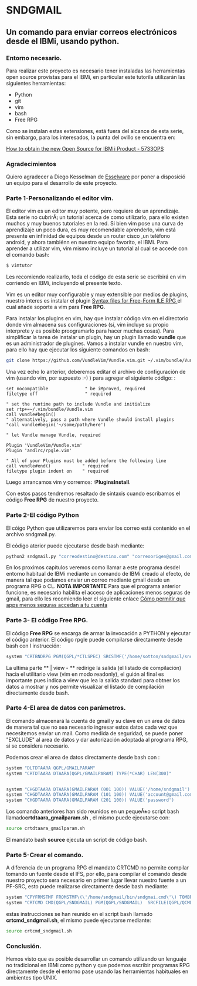 # SNDGMAIL

## Un comando para enviar correos electrónicos desde el IBMi, usando python.

### Entorno necesario.

Para realizar este proyecto es necesario tener instaladas las herramientas open source
provistas para el IBMi, en particular este tutorila utilizarán las siguientes herramientas:

* Python 
* git
* vim
* bash
* Free RPG

Como se instalan estas extensiones, está fuera del alcance de esta serie, sin embargo,
para los interesados, la punta del ovillo se encuentra en:

[How to obtain the new Open Source for IBM i Product - 5733OPS](https://www.ibm.com/developerworks/community/wikis/home?lang=en#!/wiki/IBM%20i%20Technology%20Updates/page/How%20to%20obtain%20the%20new%20Open%20Source%20for%20IBM%20i%20Product%20-%205733OPS)

### Agradecimientos

Quiero agradecer a Diego Kesselman de [Esselware](http://esselware.com.mx/) por poner a disposició un equipo para
el desarrollo de este proyecto.

### Parte 1-Personalizando el editor vim.

El editor vim es un editor muy potente, pero requiere de un aprendizaje.
Esta serie no cubrirÃ¡ un tutorial acerca de como utilizarlo, para ello existen muchos y muy buenos
tutoriales en la red.
Si bien vim pose una curva de aprendizaje un poco dura, es muy recomendable aprenderlo, vim está presente 
en infinidad de equipos desde un router cisco ,un teléfono android, y ahora tambiénn en nuestro equipo
favorito, el IBMi.
Para aprender a utilizar vim, vim mismo incluye un tutorial al cual se accede con el comando bash:

```bash
$ vimtutor
```

Les recomiendo realizarlo, toda el código de esta serie se escribirá en vim corriendo en IBMi, 
incluyendo el presente texto.

Vim es un editor muy configurable y muy extensible por medios de plugins, nuestro interes es instalar
el plugin [Syntax files for Free-Form ILE RPG ](https://github.com/andlrc/rpgle.vim)
el cual añade soporte a vim para **Free RPG**.

Para instalar los plugins en vim, hay que instalar código vim en el directorio donde vim almacena
sus configuraciones (sí, vim incluye su propio interprete y es posible proogramarlo para hacer 
muchas cosas).
Para simplificar la tarea de instalar un plugin, hay un plugin llamado **vundle** que es un administrador
de plugines.
Vamos a instalar vundle en nuestro vim, para ello hay que ejecutar los siguiente comandos en bash:

```bash
git clone https://github.com/VundleVim/Vundle.vim.git ~/.vim/bundle/Vundle.vim
```

Una vez echo lo anterior, deberemos editar el archivo de configuración de vim (usando vim, por
supuesto :-) ) para agregar el siguiente código:
:
```vim
set nocompatible              " be iMproved, required
filetype off                  " required

" set the runtime path to include Vundle and initialize
set rtp+=~/.vim/bundle/Vundle.vim
call vundle#begin()
" alternatively, pass a path where Vundle should install plugins
"call vundle#begin('~/some/path/here')

" let Vundle manage Vundle, required

Plugin 'VundleVim/Vundle.vim'
Plugin 'andlrc/rpgle.vim'

" All of your Plugins must be added before the following line
call vundle#end()            " required
filetype plugin indent on    " required
```

Luego arrancamos vim y corremos: **:PluginsInstall**.

Con estos pasos tendremos resaltado de sintaxis cuando escribamos
el código **Free RPG** de nuestro proyecto.
 
### Parte 2-El código Python

El cóigo Python que utilizaremos para enviar los correo está contenido
en el archivo sndgmail.py.

El código aterior puede ejecutarse desde bash mediante:

```bash
python2 sndgmail.py "correodestino@destino.com" "correoorigen@gmail.com" "contraseÃ±a" "subject" "body" "attach"
```
En los proximos capítulos veremos como llamar a este programa desdel entorno habitual de IBMi mediante 
un comando de IBMi creado al efecto, de manera tal que podamos enviar un correo mediante gmail desde un programa RPG o CL.
**NOTA IMPORTANTE**
Para que el programa anterior funcione, es necesario habilita el acceso de aplicaciones menos seguras de gmail, para
ello les recomiendo leer el siguiente enlace [Cómo permitir que apps menos seguras accedan a tu cuenta](https://support.google.com/accounts/answer/6010255)

### Parte 3- El código Free RPG.
El código **Free RPG** se encarga de armar la invocación a PYTHON y ejecutar el código anterior.
El código rpgle puede compilarse directamente desde bash con l instrucción:

```bash
system "CRTBNDRPG PGM(QGPL/*CTLSPEC) SRCSTMF('/home/sotton/sndgmail/sndgmail.rpgle')" | view -
```

La ultima parte ** | view - ** redirige la salida (el listado de compilación) hacia el utilitario
view (vim en modo readonly), el guión al final es importante pues indica a view que lea la salida
standard para obtner los datos a mostrar y nos permite visualizar el listado de compilación directamente
desde bash.

### Parte 4-El area de datos con parámetros.

El comando almacenará la cuenta de gmail y su clave en un area de datos de manera tal que no sea
necesario ingresar estos datos cada vez que necesitemos enviar un mail.
Como medida de seguridad, se puede poner "EXCLUDE" al area de datos y dar autorización adoptada
al programa RPG, si se considera necesario.

Podemos crear el area de datos directamente desde bash con :

```bash
system "DLTDTAARA QGPL/GMAILPARAM"
system "CRTDTAARA DTAARA(QGPL/GMAILPARAM) TYPE(*CHAR) LEN(300)"


system "CHGDTAARA DTAARA(GMAILPARAM (001 100)) VALUE('/home/sndgmail')             " 
system "CHGDTAARA DTAARA(GMAILPARAM (101 100)) VALUE('account@gmail.com')          " 
system "CHGDTAARA DTAARA(GMAILPARAM (201 100)) VALUE('password')                   " 
```

Los comando anteriores han sido reunidos en un pequeÃ±o script bash llamado**crtdtaara_gmailparam.sh**
, el mismo puede ejecutarse con:

```bash
source crtdtaara_gmailparam.sh 
```
El mandato bash **source** ejecuta un script de código bash.


### Parte 5-Crear el comando.

A diferencia de un programa RPG el mandato CRTCMD no permite compilar tomando un fuente
desde el IFS, por ello, para compilar el comando desde nuestro proyecto sera necesario 
en primer lugar llevar nuestro fuente a un PF-SRC, esto puede realizarse directamente
desde bash mediante:

```bash
system "CPYFRMSTMF FROMSTMF\(\'/home/sndgmail/bin/sndgmai.cmd\'\) TOMBR\(\'/QSYS.LIB/QGPL.LIB/QCMDSRC.FILE/SNDGMAIL.MBR\'\) MBROPT\(*REPLACE\)"                         
system "CRTCMD CMD(QGPL/SNDGMAIL) PGM(QGPL/SNDGMAIL)  SRCFILE(QGPL/QCMDSRC) "  
```
estas instrucciones se han reunido en el script bash llamado **crtcmd_sndgmail.sh**, el mismo puede ejecutarse mediante:

```bash
source crtcmd_sndgmail.sh 
```
### Conclusión.
Hemos visto que es posible desarrollar un comando utilizando un lenguaje no tradicional en IBMi como python
y que podemos escribir programas RPG directamente desde el entorno pase usando las herramientas habituales en 
ambientes tipo UNIX.
